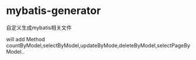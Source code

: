 mybatis-generator
=================

自定义生成mybatis相关文件

will add Method  countByModel,selectByModel,updateByMode,deleteByModel,selectPageByModel..